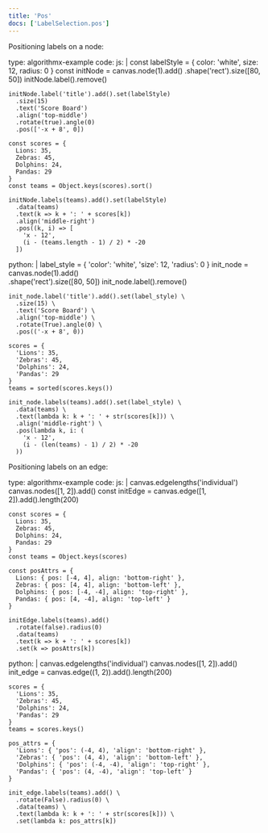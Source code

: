 ```yaml
---
title: 'Pos'
docs: ['LabelSelection.pos']
---
```


Positioning labels on a node:

<data type='yaml'>
type: algorithmx-example
code:
  js: |
    const labelStyle = {
      color: 'white',
      size: 12,
      radius: 0
    }
    const initNode = canvas.node(1).add()
      .shape('rect').size([80, 50])
    initNode.label().remove()
    
    initNode.label('title').add().set(labelStyle)
      .size(15)
      .text('Score Board')
      .align('top-middle')
      .rotate(true).angle(0)
      .pos(['-x + 8', 0])
    
    const scores = {
      Lions: 35,
      Zebras: 45,
      Dolphins: 24,
      Pandas: 29
    }
    const teams = Object.keys(scores).sort()
    
    initNode.labels(teams).add().set(labelStyle)
      .data(teams)
      .text(k => k + ': ' + scores[k])
      .align('middle-right')
      .pos((k, i) => [
        'x - 12',
        (i - (teams.length - 1) / 2) * -20
      ])
  python: |
    label_style = {
      'color': 'white',
      'size': 12,
      'radius': 0
    }
    init_node = canvas.node(1).add() \
      .shape('rect').size([80, 50])
    init_node.label().remove()
    
    init_node.label('title').add().set(label_style) \
      .size(15) \
      .text('Score Board') \
      .align('top-middle') \
      .rotate(True).angle(0) \
      .pos(('-x + 8', 0))
    
    scores = {
      'Lions': 35,
      'Zebras': 45,
      'Dolphins': 24,
      'Pandas': 29
    }
    teams = sorted(scores.keys())
    
    init_node.labels(teams).add().set(label_style) \
      .data(teams) \
      .text(lambda k: k + ': ' + str(scores[k])) \
      .align('middle-right') \
      .pos(lambda k, i: (
        'x - 12',
        (i - (len(teams) - 1) / 2) * -20
      ))
</data>

Positioning labels on an edge:

<data type='yaml'>
type: algorithmx-example
code:
  js: |
    canvas.edgelengths('individual')
    canvas.nodes([1, 2]).add()
    const initEdge = canvas.edge([1, 2]).add().length(200)
    
    const scores = {
      Lions: 35,
      Zebras: 45,
      Dolphins: 24,
      Pandas: 29
    }
    const teams = Object.keys(scores)
    
    const posAttrs = {
      Lions: { pos: [-4, 4], align: 'bottom-right' },
      Zebras: { pos: [4, 4], align: 'bottom-left' },
      Dolphins: { pos: [-4, -4], align: 'top-right' },
      Pandas: { pos: [4, -4], align: 'top-left' }
    }
    
    initEdge.labels(teams).add()
      .rotate(false).radius(0)
      .data(teams)
      .text(k => k + ': ' + scores[k])
      .set(k => posAttrs[k])
  python: |
    canvas.edgelengths('individual')
    canvas.nodes([1, 2]).add()
    init_edge = canvas.edge((1, 2)).add().length(200)
    
    scores = {
      'Lions': 35,
      'Zebras': 45,
      'Dolphins': 24,
      'Pandas': 29
    }
    teams = scores.keys()
    
    pos_attrs = {
      'Lions': { 'pos': (-4, 4), 'align': 'bottom-right' },
      'Zebras': { 'pos': (4, 4), 'align': 'bottom-left' },
      'Dolphins': { 'pos': (-4, -4), 'align': 'top-right' },
      'Pandas': { 'pos': (4, -4), 'align': 'top-left' }
    }
    
    init_edge.labels(teams).add() \
      .rotate(False).radius(0) \
      .data(teams) \
      .text(lambda k: k + ': ' + str(scores[k])) \
      .set(lambda k: pos_attrs[k])
</data>